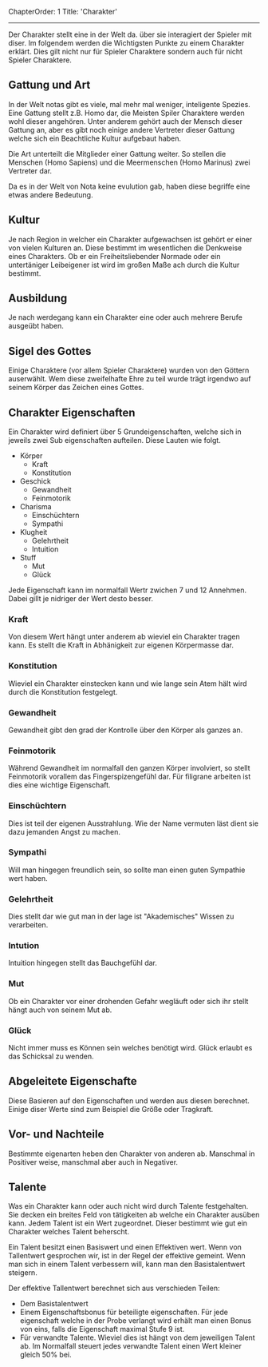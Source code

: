 ChapterOrder: 1
Title: 'Charakter'

---
Der Charakter stellt eine in der Welt da. über sie interagiert der Spieler mit diser.
Im folgendem werden die Wichtigsten Punkte zu einem Charakter erklärt. Dies gilt nicht
nur für Spieler Charaktere sondern auch für nicht Spieler Charaktere.

## Gattung und Art

In der Welt notas gibt es viele, mal mehr mal weniger, inteligente Spezies. Eine Gattung stellt
z.B. Homo dar, die Meisten Spiler Charaktere werden wohl dieser angehören. Unter anderem gehört auch
der Mensch dieser Gattung an, aber es gibt noch einige andere Vertreter dieser Gattung welche sich ein
Beachtliche Kultur aufgebaut haben.

Die Art unterteilt die Mitglieder einer Gattung weiter. So stellen die Menschen (Homo Sapiens) und die
Meermenschen (Homo Marinus) zwei Vertreter dar.



<div class="hidden-information Information">

Da es in der Welt von Nota keine evulution gab, haben diese begriffe eine
etwas andere Bedeutung.

</div>

## Kultur

Je nach Region in welcher ein Charakter aufgewachsen ist gehört er einer von vielen Kulturen an.
Diese bestimmt im wesentlichen die Denkweise eines Charakters. Ob er ein Freiheitsliebender Normade oder 
ein untertäniger Leibeigener ist wird im großen Maße ach durch die Kultur bestimmt.

## Ausbildung

Je nach werdegang kann ein Charakter eine oder auch mehrere Berufe ausgeübt haben.

## Sigel des Gottes

Einige Charaktere (vor allem Spieler Charaktere) wurden von den Göttern auserwählt.
Wem diese zweifelhafte Ehre zu teil wurde trägt irgendwo auf seinem Körper das Zeichen
eines Gottes.

## Charakter Eigenschaften

Ein Charakter wird definiert über 5 Grundeigenschaften, welche sich in jeweils zwei Sub eigenschaften
aufteilen. Diese Lauten wie folgt.

 + Körper
   - Kraft
   - Konstitution
 + Geschick
   - Gewandheit
   - Feinmotorik
 + Charisma
   - Einschüchtern
   - Sympathi
 + Klugheit
   - Gelehrtheit
   - Intuition
 + Stuff
   - Mut
   - Glück
   
Jede Eigenschaft kann im normalfall Wertr zwichen 7 und 12 Annehmen.
Dabei gillt je nidriger der Wert desto besser.

### Kraft
Von diesem Wert hängt unter anderem ab wieviel ein Charakter tragen kann. Es
stellt die Kraft in Abhänigkeit zur eigenen Körpermasse dar.

### Konstitution
Wieviel ein Charakter einstecken kann und wie lange sein Atem hält wird
durch die Konstitution festgelegt.

### Gewandheit
Gewandheit gibt den grad der Kontrolle über den Körper als ganzes an.

### Feinmotorik
Während Gewandheit im normalfall den ganzen Körper involviert, so stellt
Feinmotorik vorallem das Fingerspizengefühl dar. Für filigrane arbeiten
ist dies eine wichtige Eigenschaft.

### Einschüchtern
Dies ist teil der eigenen Ausstrahlung. Wie der Name vermuten läst dient
sie dazu jemanden Angst zu machen.

### Sympathi
Will man hingegen freundlich sein, so sollte man einen guten Sympathie wert
haben.

### Gelehrtheit
Dies stellt dar wie gut man in der lage ist "Akademisches" Wissen zu verarbeiten.

### Intution
Intuition hingegen stellt das Bauchgefühl dar. 

### Mut
Ob ein Charakter vor einer drohenden Gefahr wegläuft oder sich ihr stellt
hängt auch von seinem Mut ab.

### Glück
Nicht immer muss es Können sein welches benötigt wird. Glück erlaubt es
das Schicksal zu wenden. 

## Abgeleitete Eigenschafte
Diese Basieren auf den Eigenschaften und werden aus diesen berechnet. Einige diser
Werte sind zum Beispiel die Größe oder Tragkraft.

## Vor- und Nachteile
Bestimmte eigenarten heben den Charakter von anderen ab. Manschmal in
Positiver weise, manschmal aber auch in Negativer.

## Talente

Was ein Charakter kann oder auch nicht wird durch Talente festgehalten.
Sie decken ein breites Feld von tätigkeiten ab welche ein Charakter ausüben kann.
Jedem Talent ist ein Wert zugeordnet. Dieser bestimmt wie gut ein Charakter welches
Talent beherscht.

Ein Talent besitzt einen Basiswert und einen Effektiven wert. Wenn von
Tallentwert gesprochen wir, ist in der Regel der effektive gemeint.
Wenn man sich in einem Talent verbessern will, kann man den Basistalentwert
steigern.

Der effektive Tallentwert berechnet sich aus verschieden Teilen:
 + Dem Basistalentwert
 + Einem Eigenschaftsbonus für beteiligte eigenschaften.
   Für jede eigenschaft welche in der Probe verlangt wird erhält man
   einen Bonus von eins, falls die Eigenschaft maximal Stufe 9 ist.
 + Für verwandte Talente. Wieviel dies ist hängt von dem jeweiligen
   Talent ab. Im Normalfall steuert jedes verwandte Talent einen Wert
   kleiner gleich 50% bei. 
   
   
